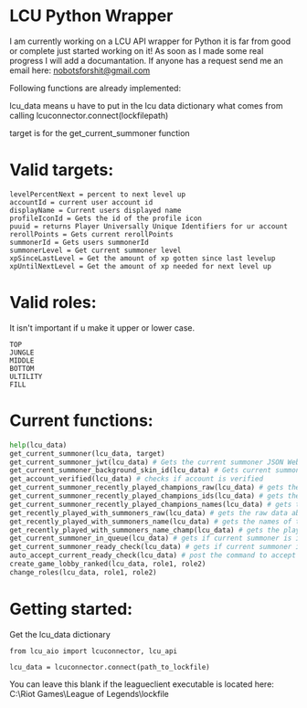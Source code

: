 # LCU Python Wrapper
I am currently working on a LCU API wrapper for Python it is far from good or complete just started working on it!
As soon as I made some real progress I will add a documantation. If anyone has a request send me an email here: nobotsforshit@gmail.com

Following functions are already implemented:

lcu_data means u have to put in the lcu data dictionary what comes from calling lcuconnector.connect(lockfilepath)

target is for the get_current_summoner function
# Valid targets:
```
levelPercentNext = percent to next level up
accountId = current user account id
displayName = Current users displayed name
profileIconId = Gets the id of the profile icon
puuid = returns Player Universally Unique Identifiers for ur account
rerollPoints = Gets current rerollPoints
summonerId = Gets users summonerId
summonerLevel = Get current summoner level
xpSinceLastLevel = Get the amount of xp gotten since last levelup
xpUntilNextLevel = Get the amount of xp needed for next level up
```

# Valid roles:
It isn't important if u make it upper or lower case.
```text
TOP
JUNGLE
MIDDLE
BOTTOM
ULTILITY
FILL
```

# Current functions:

```python
help(lcu_data)
get_current_summoner(lcu_data, target)
get_current_summoner_jwt(lcu_data) # Gets the current summoner JSON Web token
get_current_summoner_background_skin_id(lcu_data) # Gets current summoner background id
get_account_verified(lcu_data) # checks if account is verified
get_current_summoner_recently_played_champions_raw(lcu_data) # gets the "raw" json data for the recently played champions
get_current_summoner_recently_played_champions_ids(lcu_data) # gets the ids of the recently played champs
get_current_summoner_recently_played_champions_names(lcu_data) # gets the names of the recently played champs
get_recently_played_with_summoners_raw(lcu_data) # gets the raw data about the summoners you recently played with
get_recently_played_with_summoners_name(lcu_data) # gets the names of the players you recently played with
get_recently_played_with_summoners_name_champ(lcu_data) # gets the players you played with recently names and champions 
get_current_summoner_in_queue(lcu_data) # gets if current summoner is in queue
get_current_summoner_ready_check(lcu_data) # gets if current summoner is in ready check
auto_accept_current_ready_check(lcu_data) # post the command to accept request if summoner is in ready check
create_game_lobby_ranked(lcu_data, role1, role2)
change_roles(lcu_data, role1, role2)
```

# Getting started:
Get the lcu_data dictionary
```
from lcu_aio import lcuconnector, lcu_api

lcu_data = lcuconnector.connect(path_to_lockfile)
```
You can leave this blank if the leagueclient executable is located here: C:\Riot Games\League of Legends\lockfile
